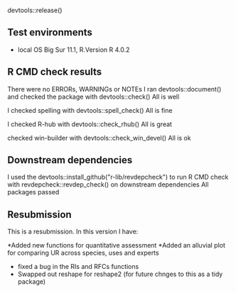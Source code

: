 devtools::release()

## Test environments
* local OS Big Sur 11.1, R.Version R 4.0.2 

## R CMD check results
There were no ERRORs, WARNINGs or NOTEs
I ran devtools::document() 
and 
checked the package with devtools::check()
All is well

I checked spelling with devtools::spell_check()
All is fine

I checked R-hub with devtools::check_rhub()
All is great

checked win-builder with devtools::check_win_devel()
All is ok

## Downstream dependencies
I used the devtools::install_github("r-lib/revdepcheck") to run R CMD check with revdepcheck::revdep_check() on downstream dependencies 
All packages passed 


## Resubmission
This is a resubmission. In this version I have:

*Added new functions for quantitative assessment
*Added an alluvial plot for comparing UR across species, uses and experts
* fixed a bug in the RIs and RFCs functions
* Swapped out reshape for reshape2 (for future chnges to this as a tidy package)